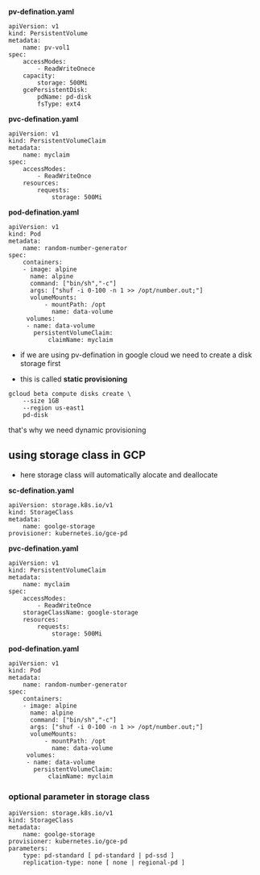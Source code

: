 

**pv-defination.yaml**

```
apiVersion: v1
kind: PersistentVolume
metadata:
    name: pv-vol1
spec:
    accessModes:
        - ReadWriteOnece 
    capacity: 
        storage: 500Mi
    gcePersistentDisk:
        pdName: pd-disk
        fsType: ext4
```

**pvc-defination.yaml**

```
apiVersion: v1
kind: PersistentVolumeClaim
metadata:
    name: myclaim
spec:
    accessModes:
        - ReadWriteOnce
    resources:
        requests:
            storage: 500Mi
```

**pod-defination.yaml**

```
apiVersion: v1
kind: Pod
metadata:    
    name: random-number-generator
spec:
    containers:
    - image: alpine
      name: alpine 
      command: ["bin/sh","-c"]
      args: ["shuf -i 0-100 -n 1 >> /opt/number.out;"]
      volumeMounts:
          - mountPath: /opt
            name: data-volume
     volumes:
     - name: data-volume
       persistentVolumeClaim:
           claimName: myclaim    
```



- if we are using pv-defination in google cloud we need to create a  disk storage first 

- this is called **static provisioning**

```
gcloud beta compute disks create \
    --size 1GB
    --region us-east1
    pd-disk
```



that's why we need dynamic provisioning

## using storage class in GCP

- here storage class will automatically alocate and deallocate 

**sc-defination.yaml**

```
apiVersion: storage.k8s.io/v1
kind: StorageClass
metadata:
    name: goolge-storage
provisioner: kubernetes.io/gce-pd
```



**pvc-defination.yaml**

```
apiVersion: v1
kind: PersistentVolumeClaim
metadata:
    name: myclaim
spec:
    accessModes:
        - ReadWriteOnce
    storageClassName: google-storage
    resources:
        requests:
            storage: 500Mi
```

**pod-defination.yaml**

```
apiVersion: v1
kind: Pod
metadata:    
    name: random-number-generator
spec:
    containers:
    - image: alpine
      name: alpine 
      command: ["bin/sh","-c"]
      args: ["shuf -i 0-100 -n 1 >> /opt/number.out;"]
      volumeMounts:
          - mountPath: /opt
            name: data-volume
     volumes:
     - name: data-volume
       persistentVolumeClaim:
           claimName: myclaim    
```



### optional parameter in storage class

```
apiVersion: storage.k8s.io/v1
kind: StorageClass
metadata:
    name: goolge-storage
provisioner: kubernetes.io/gce-pd
parameters:
    type: pd-standard [ pd-standard | pd-ssd ]
    replication-type: none [ none | regional-pd ]
```


